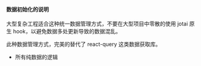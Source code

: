 #### 数据初始化的说明

大型复杂工程适合这种统一数据管理方式，不要在大型项目中零散的使用 jotai 原生 hook，以避免数据多处更新导致的数据混乱。

此种数据管理方式，完美的替代了 react-query 这类数据获取库。

- 所有纯数据的逻辑